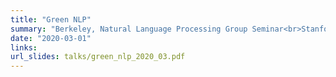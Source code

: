 ```yaml
---
title: "Green NLP"
summary: "Berkeley, Natural Language Processing Group Seminar<br>Stanford, Natural Language Processing Group Seminar<br>Google Brain, Natural Language Processing Group Seminar"
date: "2020-03-01"
links:
url_slides: talks/green_nlp_2020_03.pdf
---
```

